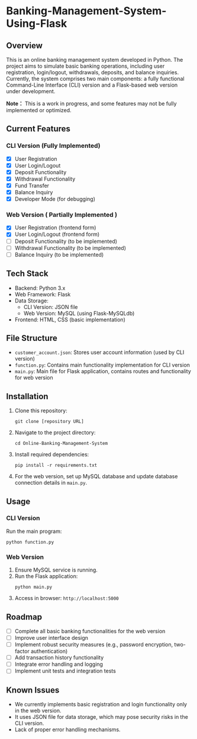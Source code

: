 # Banking-Management-System-Using-Flask

## Overview
This is an online banking management system developed in Python. The project aims to simulate basic banking operations, including user registration, login/logout, withdrawals, deposits, and balance inquiries. Currently, the system comprises two main components: a fully functional Command-Line Interface (CLI) version and a Flask-based web version under development.

**Note：** This is a work in progress, and some features may not be fully implemented or optimized.

## Current Features

### CLI Version (Fully Implemented)
- [x] User Registration
- [x] User Login/Logout
- [x] Deposit Functionality
- [x] Withdrawal Functionality
- [x] Fund Transfer
- [x] Balance Inquiry
- [x] Developer Mode (for debugging)

### Web Version ( **Partially Implemented** )
- [x] User Registration (frontend form)
- [x] User Login/Logout (frontend form)
- [ ] Deposit Functionality (to be implemented)
- [ ] Withdrawal Functionality (to be implemented)
- [ ] Balance Inquiry (to be implemented)

## Tech Stack
- Backend: Python 3.x
- Web Framework: Flask
- Data Storage:
  - CLI Version: JSON file
  - Web Version: MySQL (using Flask-MySQLdb)
- Frontend: HTML, CSS (basic implementation)

## File Structure
- `customer_account.json`: Stores user account information (used by CLI version)
- `function.py`: Contains main functionality implementation for CLI version
- `main.py`: Main file for Flask application, contains routes and functionality for web version

## Installation
1. Clone this repository:
   ```
   git clone [repository URL]
   ```
2. Navigate to the project directory:
   ```
   cd Online-Banking-Management-System
   ```
3. Install required dependencies:
   ```
   pip install -r requirements.txt
   ```
4. For the web version, set up MySQL database and update database connection details in `main.py`.

## Usage
### CLI Version
Run the main program:
```
python function.py
```

### Web Version
1. Ensure MySQL service is running.
2. Run the Flask application:
   ```
   python main.py
   ```
3. Access in browser: `http://localhost:5000`

## Roadmap
- [ ] Complete all basic banking functionalities for the web version
- [ ] Improve user interface design
- [ ] Implement robust security measures (e.g., password encryption, two-factor authentication)
- [ ] Add transaction history functionality
- [ ] Integrate error handling and logging
- [ ] Implement unit tests and integration tests

## Known Issues
- We currently implements basic registration and login functionality only in the web version.
- It uses JSON file for data storage, which may pose security risks in the CLI version.
- Lack of proper error handling mechanisms.


<!-- ## Contributing
Suggestions and improvements are welcome! Feel free to open an issue or submit a pull request.

## Contact
[Your Name] - [Your Email]

Project Link: [Project GitHub/GitLab URL] -->

